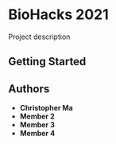 # BioHacks 2021

Project description

## Getting Started


## Authors

* **Christopher Ma**
* **Member 2**
* **Member 3**
* **Member 4**
